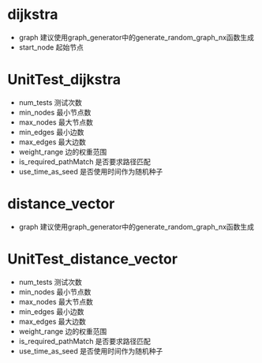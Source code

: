 # dijkstra

- graph 建议使用graph_generator中的generate_random_graph_nx函数生成
- start_node 起始节点

# UnitTest_dijkstra

- num_tests 测试次数
- min_nodes 最小节点数
- max_nodes 最大节点数
- min_edges 最小边数
- max_edges 最大边数
- weight_range 边的权重范围
- is_required_pathMatch 是否要求路径匹配
- use_time_as_seed 是否使用时间作为随机种子

# distance_vector

- graph 建议使用graph_generator中的generate_random_graph_nx函数生成

# UnitTest_distance_vector

- num_tests 测试次数
- min_nodes 最小节点数
- max_nodes 最大节点数
- min_edges 最小边数
- max_edges 最大边数
- weight_range 边的权重范围
- is_required_pathMatch 是否要求路径匹配
- use_time_as_seed 是否使用时间作为随机种子